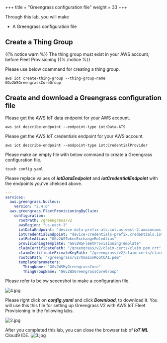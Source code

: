 +++
title = "Greengrass configuration file"
weight = 33
+++

Through this lab, you will make 
+ A Greengrass configuration file


## Create a Thing Group

{{% notice warn %}}
The thing group must exist in your AWS account, before Fleet Provisioning
{{% /notice %}}

Please use below coammand for creating a thing group.

``` shell
aws iot create-thing-group --thing-group-name GGv2WSGreengrassCoreGroup
```


## Create and download a Greengrass configuration file

Please get the AWS IoT data endpoint for your AWS account.

``` shell
aws iot describe-endpoint --endpoint-type iot:Data-ATS
```

Please get the AWS IoT credentials endpoint for your AWS account.


``` shell
aws iot describe-endpoint --endpoint-type iot:CredentialProvider
```

Please make an empty file with below command to create a Greengrass configuration file.

``` shell
touch config.yaml
```

Please replace values of ***iotDataEndpoint*** and ***iotCredentialEndpoint*** with the endpoints you've chekced above.


``` yaml
---
services:
  aws.greengrass.Nucleus:
    version: "2.4.0"
  aws.greengrass.FleetProvisioningByClaim:
    configuration:
      rootPath: /greengrass/v2
      awsRegion: "us-east-1"
      iotDataEndpoint: "device-data-prefix-ats.iot.us-west-2.amazonaws.com"
      iotCredentialEndpoint: "device-credentials-prefix.credentials.iot.us-west-2.amazonaws.com"
      iotRoleAlias: "GGv2WSTokenExchangeRoleAlias"
      provisioningTemplate: "GGv2WSFleetProvisioningTemplate"
      claimCertificatePath: "/greengrass/v2/claim-certs/claim.pem.crt"
      claimCertificatePrivateKeyPath: "/greengrass/v2/claim-certs/claim.private.pem.key"
      rootCaPath: "/greengrass/v2/AmazonRootCA1.pem"
      templateParameters:
        ThingName: "GGv2WSMyGreengrassCore"
        ThingGroupName: "GGv2WSGreengrassCoreGroup"

```

Please refer to below sceenshot to make a configuration file.

![4.jpg](/images/2/3/4.png)

Please right click on ***config.yaml*** and click ***Download***, to download it.
You will use this this file for setting up Greengrass V2 with AWS IoT Fleet Provisioning in the following labs.

![2.jpg](/images/2/3/2.png)

After you completed this lab, you can close the browser tab of ***IoT ML*** Cloud9 IDE.
![3.jpg](/images/2/3/3.png)


